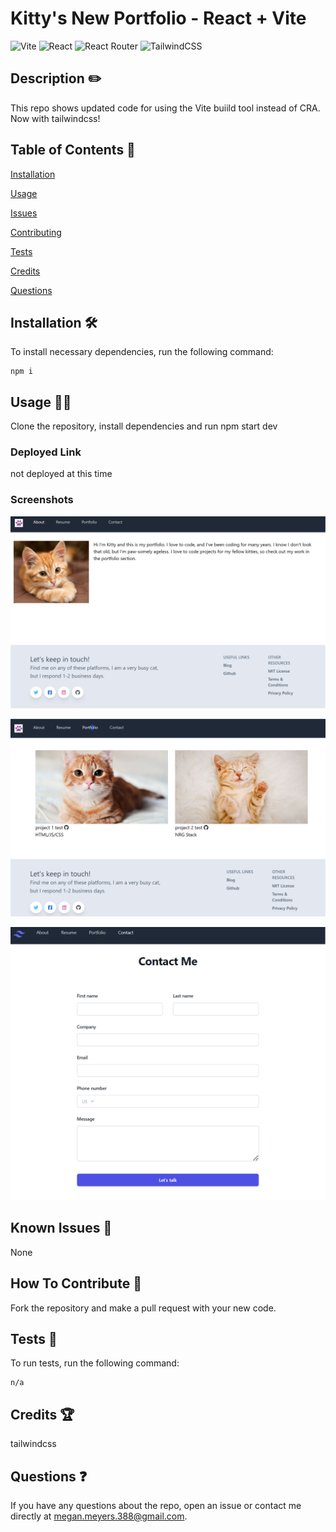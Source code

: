 # Kitty's New Portfolio - React + Vite
  ![Vite](https://img.shields.io/badge/vite-%23646CFF.svg?style=for-the-badge&logo=vite&logoColor=white)
  ![React](https://img.shields.io/badge/react-%2320232a.svg?style=for-the-badge&logo=react&logoColor=%2361DAFB)
  ![React Router](https://img.shields.io/badge/React_Router-CA4245?style=for-the-badge&logo=react-router&logoColor=white)
  ![TailwindCSS](https://img.shields.io/badge/tailwindcss-%2338B2AC.svg?style=for-the-badge&logo=tailwind-css&logoColor=white)
  
  ## Description  ✏️
  
  This repo shows updated code for using the Vite buiild tool instead of CRA. Now with tailwindcss!
  
  ## Table of Contents 📖
  
  [Installation](#installation-🛠️)
  
  [Usage](#usage-👨‍💻)

  

  [Issues](#known-issues-🤔)

  [Contributing](#how-to-contribute-🤝)
  
  [Tests](#tests-🧪) 

  [Credits](#credits-🏆)
  
  [Questions](#questions-❓)
  
  ## Installation 🛠️
  
  To install necessary dependencies, run the following command:
  
  ```
  npm i
  ```
  
  ## Usage 👨‍💻
  
  Clone the repository, install dependencies and run npm start dev

  ### Deployed Link
  not deployed at this time

### Screenshots
![screenshot-1](./src/assets/about.png)

![screenshot-2](./src/assets/portfolio.png)

![screenshot-3](./src/assets/contact.png)




## Known Issues 🤔
None

## How To Contribute 🤝
  
Fork the repository and make a pull request with your new code.
  
## Tests 🧪
  
To run tests, run the following command:
  
  ```
  n/a
  ```


## Credits 🏆
tailwindcss

 ## Questions ❓
  
If you have any questions about the repo, open an issue or contact me directly at megan.meyers.388@gmail.com. 
  
  